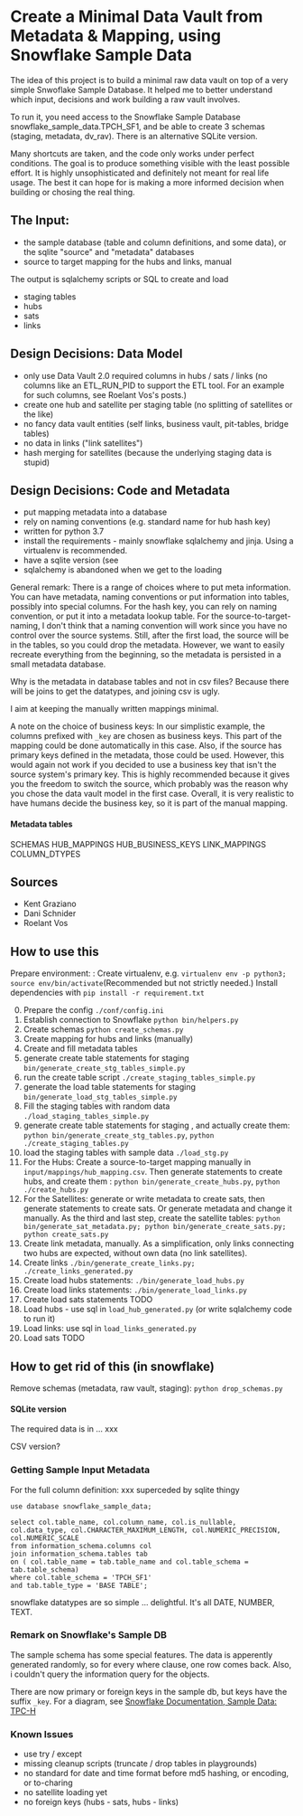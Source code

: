 # Create a Minimal Data Vault from Metadata & Mapping, using Snowflake Sample Data 

The idea of this project is to build a minimal raw data vault on top of a very simple Snwoflake Sample Database. It helped me to better understand which input, decisions and work building a raw vault involves. 

To run it, you need access to the Snowflake Sample Database snowflake_sample_data.TPCH_SF1, and be able to create 3 schemas (staging, metadata, dv_rav). There is an alternative SQLite version.

Many shortcuts are taken, and the code only works under perfect conditions. The goal is to produce something visible with the least possible effort. It is highly unsophisticated and definitely not meant for real life usage. The best it can hope for is making a more informed decision when building or chosing the real thing. 

## The Input:

* the sample database (table and column definitions, and some data), or the sqlite "source" and "metadata" databases
* source to target mapping for the hubs and links, manual

The output is sqlalchemy scripts or SQL to create and load

* staging tables
* hubs
* sats
* links

## Design Decisions: Data Model

* only use Data Vault 2.0 required columns in hubs / sats / links (no columns like an ETL_RUN_PID to support the ETL tool. For an example for such columns, see Roelant Vos's posts.)
* create one hub and satellite per staging table (no splitting of satellites or the like)
* no fancy data vault entities (self links, business vault, pit-tables, bridge tables)
* no data in links ("link satellites")
* hash merging for satellites (because the underlying staging data is stupid)

## Design Decisions: Code and Metadata

* put mapping metadata into a database
* rely on naming conventions (e.g. standard name for hub hash key)
* written for python 3.7
* install the requirements - mainly snowflake sqlalchemy and jinja. Using a virtualenv is recommended.
* have a sqlite version (see 
* sqlalchemy is abandoned when we get to the loading

General remark: There is a range of choices where to put meta information. You can have metadata, naming conventions or put information into tables, possibly into special columns. For the hash key, you can rely on naming convention, or put it into a metadata lookup table. For the source-to-target-naming, I don't think that a naming convention will work since you have no control over the source systems. Still, after the first load, the source will be in the tables, so you could drop the metadata. However, we want to easily recreate everything from the beginning, so the metadata is persisted in a small metadata database.

Why is the metadata in database tables and not in csv files? Because there will be joins to get the datatypes, and joining csv is ugly.

I aim at keeping the manually written mappings minimal. 

A note on the choice of business keys: In our simplistic example, the columns prefixed with `_key` are chosen as business keys. This part of the mapping could be done automatically in this case. Also, if the source has primary keys defined in the metadata, those could be used. However, this would again not work if you decided to use a business key that isn't the source system's primary key. This is highly recommended because it gives you the freedom to switch the source, which probably was the reason why you chose the data vault model in the first case. Overall, it is very realistic to have humans decide the business key, so it is part of the manual mapping.

#### Metadata tables

SCHEMAS
HUB_MAPPINGS
HUB_BUSINESS_KEYS
LINK_MAPPINGS
COLUMN_DTYPES


## Sources

* Kent Graziano
* Dani Schnider
* Roelant Vos

## How to use this

Prepare environment: : Create virtualenv, e.g. `virtualenv env -p python3; source env/bin/activate`(Recommended but not strictly needed.) Install dependencies with `pip install -r requirement.txt`

0. Prepare the config `./conf/config.ini`
1. Establish connection to Snowflake `python bin/helpers.py`
2. Create schemas `python create_schemas.py`
3. Create mapping for hubs and links (manually)
4. Create and fill metadata tables
3. generate create table statements for staging `bin/generate_create_stg_tables_simple.py`
4. run the create table script `./create_staging_tables_simple.py`
5. generate the load table statements for staging `bin/generate_load_stg_tables_simple.py`
6. Fill the staging tables with random data `./load_staging_tables_simple.py`
3. generate create table statements for staging , and actually create them: `python bin/generate_create_stg_tables.py`,  `python ./create_staging_tables.py`
5. load the staging tables with sample data `./load_stg.py`
8. For the Hubs: Create a source-to-target mapping manually in `input/mappings/hub_mapping.csv`. Then generate statements to create hubs, and create them : `python bin/generate_create_hubs.py`, `python ./create_hubs.py`
8. For the Satellites: generate or write metadata to create sats, then generate statements to create sats. Or generate metadata and change it manually. As the third and last step, create the satellite tables: `python bin/generate_sat_metadata.py; python bin/generate_create_sats.py; python create_sats.py` 
9. Create link metadata, manually. As a simplification, only links connecting two hubs are expected, without own data (no link satellites).
9. Create links `./bin/generate_create_links.py; ./create_links_generated.py` 
10. Create load hubs statements: `./bin/generate_load_hubs.py`
11. Create load links statements: `./bin/generate_load_links.py`
12. Create load sats statements TODO
13. Load hubs - use sql in `load_hub_generated.py` (or write sqlalchemy code to run it)
14. Load links: use sql in `load_links_generated.py`
15. Load sats TODO

## How to get rid of this (in snowflake)

Remove schemas (metadata, raw vault, staging): `python drop_schemas.py`

#### SQLite version

The required data is in ... xxx

CSV version?

### Getting Sample Input Metadata

For the full column definition:
xxx superceded by sqlite thingy
```
use database snowflake_sample_data;

select col.table_name, col.column_name, col.is_nullable, col.data_type, col.CHARACTER_MAXIMUM_LENGTH, col.NUMERIC_PRECISION, col.NUMERIC_SCALE
from information_schema.columns col 
join information_schema.tables tab
on ( col.table_name = tab.table_name and col.table_schema = tab.table_schema)
where col.table_schema = 'TPCH_SF1'
and tab.table_type = 'BASE TABLE';
```
snowflake datatypes are so simple ... delightful. It's all DATE, NUMBER, TEXT.

### Remark on Snowflake's Sample DB

The sample schema has some special features. The data is apperently generated randomly, so for every where clause, one row comes back. Also, i couldn't query the information query for the objects.

There are now primary or foreign keys in the sample db, but keys have the suffix `_key`. For a diagram, see [Snowflake Documentation, Sample Data: TPC-H](https://docs.snowflake.net/manuals/user-guide/sample-data-tpch.html)


### Known Issues

* use try / except 
* missing cleanup scripts (truncate / drop tables in playgrounds)
* no standard for date and time format before md5 hashing, or encoding, or to-charing
* no satellite loading yet
* no foreign keys (hubs - sats, hubs - links)
